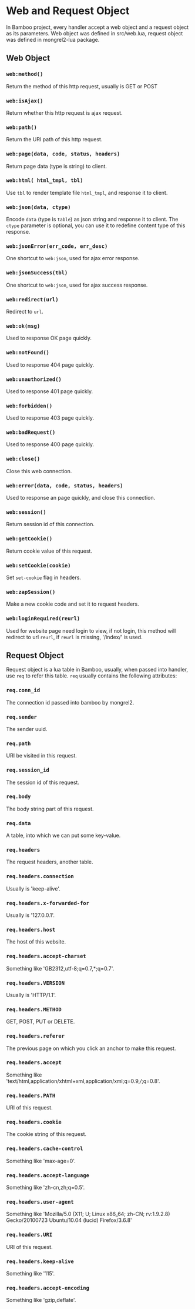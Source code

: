 Web and Request Object
======================

In Bamboo project, every handler accept a web object and a request object as its parameters. Web object was defined in src/web.lua, request object was defined in mongrel2-lua package.


## Web Object

### `web:method()`
Return the method of this http request, usually is GET or POST

### `web:isAjax()`
Return whether this http request is ajax request.

### `web:path()`
Return the URI path of this http request.

### `web:page(data, code, status, headers)`
Return page data (type is string) to client.

### `web:html( html_tmpl, tbl)`
Use `tbl` to render template file `html_tmpl`, and response it to client.

### `web:json(data, ctype)`
Encode `data` (type is `table`) as json string and response it to client. The `ctype` parameter is optional, you can use it to redefine content type of this response.

### `web:jsonError(err_code, err_desc)`
One shortcut to `web:json`, used for ajax error response.

### `web:jsonSuccess(tbl)`
One shortcut to `web:json`, used for ajax success response.

### `web:redirect(url)`
Redirect to `url`.

### `web:ok(msg)`
Used to response OK page quickly.

### `web:notFound()`
Used to response 404 page quickly.

### `web:unauthorized()`
Used to response 401 page quickly.

### `web:forbidden()`
Used to response 403 page quickly.

### `web:badRequest()`
Used to response 400 page quickly.

### `web:close()`
Close this web connection.

### `web:error(data, code, status, headers)`
Used to response an page quickly, and close this connection.

### `web:session()`
Return session id of this connection.

### `web:getCookie()`
Return cookie value of this request.

### `web:setCookie(cookie)`
Set `set-cookie` flag in headers.

### `web:zapSession()`
Make a new cookie code and set it to request headers.

### `web:loginRequired(reurl)`
Used for website page need login to view, if not login, this method will redirect to url `reurl`, if `reurl` is missing, '/index/' is used.

## Request Object

Request object is a lua table in Bamboo, usually, when passed into handler, use `req` to refer this table. `req` usually contains the following attributes:

### `req.conn_id`
The connection id passed into bamboo by mongrel2.

### `req.sender`
The sender uuid.

### `req.path`
URI be visited in this request.

### `req.session_id`
The session id of this request.

### `req.body`
The body string part of this request.

### `req.data`
A table, into which we can put some key-value.

### `req.headers`
The request headers, another table.

### `req.headers.connection`
Usually is 'keep-alive'.

### `req.headers.x-forwarded-for`
Usually is '127.0.0.1'.

### `req.headers.host`
The host of this website.

### `req.headers.accept-charset`
Something like 'GB2312,utf-8;q=0.7,*;q=0.7'.

### `req.headers.VERSION`
Usually is 'HTTP/1.1'.

### `req.headers.METHOD`
GET, POST, PUT or DELETE.

### `req.headers.referer`
The previous page on which you click an anchor to make this request.

### `req.headers.accept`
Something like 'text/html,application/xhtml+xml,application/xml;q=0.9,*/*;q=0.8'.

### `req.headers.PATH`
URI of this request.

### `req.headers.cookie`
The cookie string of this request.

### `req.headers.cache-control`
Something like 'max-age=0'.

### `req.headers.accept-language`
Something like 'zh-cn,zh;q=0.5'.

### `req.headers.user-agent`
Something like 'Mozilla/5.0 (X11; U; Linux x86_64; zh-CN; rv:1.9.2.8) Gecko/20100723 Ubuntu/10.04 (lucid) Firefox/3.6.8'

### `req.headers.URI`
URI of this request.

### `req.headers.keep-alive`
Something like '115'.

### `req.headers.accept-encoding`
Something like 'gzip,deflate'.

